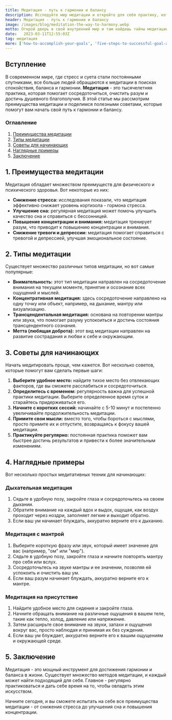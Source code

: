 ```yaml
---
title: Медитация - путь к гармонии и балансу
description: Исследуйте мир медитации и откройте для себя практику, которая поможет вам достичь гармонии и баланса. Узнайте, как медитация может улучшить ваше физическое и эмоциональное благополучие, а также научитесь контролировать свои мысли и управлять своим вниманием
header: Медитация - путь к гармонии и балансу
image: /images/blog/meditation-the-way-to-harmony.webp
motto: Открой дверь в свой внутренний мир и там найдешь тайны медитации - ключ к гармонии и балансу, который преобразит твою жизнь
date:	2023-03-11T12:55:03Z
tag: медитация
more: ['how-to-accomplish-your-goals', 'five-steps-to-successful-goal-achievement']
---
```

**Вступление**
---------

В современном мире, где стресс и суета стали постоянными спутниками, все больше людей обращаются к медитации в поисках спокойствия, баланса и гармонии. **Медитация** - это тысячелетняя практика, которая помогает сосредоточиться, очистить разум и достичь душевного благополучия. В этой статье мы рассмотрим преимущества медитации и поделимся полезными советами, которые помогут вам начать свой путь к гармонии и балансу.

### **Оглавление**

1.  [Преимущества медитации](#benefits-meditations)
2.  [Типы медитации](#meditation-types)
3.  [Советы для начинающих](#tips-for-beginners)
4.  [Наглядные примеры](#examples)
5.  [Заключение](#conclusion)

<a name="benefits-meditations"></a>
**1\. Преимущества медитации**
------------------------------

Медитация обладает множеством преимуществ для физического и психического здоровья. Вот некоторые из них:

*   **Снижение стресса:** исследования показали, что медитация эффективно снижает уровень кортизола - гормона стресса.
*   **Улучшение сна:** регулярная медитация может помочь улучшить качество сна и справиться с бессонницей.
*   **Повышение концентрации и внимания:** медитация тренирует разум, что приводит к повышению концентрации и внимания.
*   **Снижение тревоги и депрессии:** медитация помогает справиться с тревогой и депрессией, улучшая эмоциональное состояние.

<a name="meditation-types"></a>

**2\. Типы медитации**
----------------------

Существует множество различных типов медитации, но вот самые популярные:

*   **Внимательность:** этот тип медитации направлен на сосредоточение внимания на текущем моменте, принятие и осознание всех ощущений и мыслей.
*   **Концентративная медитация:** здесь сосредоточение направлено на одну точку или объект, например, на дыхание, мантру или визуализацию.
*   **Трансцендентальная медитация:** основана на повторении мантры или звука, что помогает разуму успокоиться и достичь состояния трансцендентного сознания.
*   **Метта (любящая доброта):** этот вид медитации направлен на развитие сострадания и любви к себе и окружающим.

<a name="tips-for-beginners"></a>

**3\. Советы для начинающих**
-----------------------------

Начать медитировать проще, чем кажется. Вот несколько советов, которые помогут вам сделать первые шаги:

1.  **Выберите удобное место:** найдите тихое место без отвлекающих факторов, где вы сможете расслабиться и сосредоточиться.
2.  **Определитесь с временем:** регулярность важна для успешной практики медитации. Выберите определенное время суток и старайтесь придерживаться его.
3.  **Начните с коротких сессий:** начинайте с 5-10 минут и постепенно увеличивайте продолжительность медитации.
4.  **Примите свои мысли:** вместо того, чтобы бороться с мыслями, просто примите их и отпустите, возвращаясь к фокусу вашей медитации.
5.  **Практикуйте регулярно:** постоянная практика поможет вам быстрее достичь результатов и привести к более значительным изменениям.

<a name="examples"></a>

**4\. Наглядные примеры**
-------------------------

Вот несколько простых медитативных техник для начинающих:

### **Дыхательная медитация**

1.  Сядьте в удобную позу, закройте глаза и сосредоточьтесь на своем дыхании.
2.  Обратите внимание на каждый вдох и выдох, ощущая, как воздух проходит через ноздри, заполняет легкие и выходит обратно.
3.  Если ваш ум начинает блуждать, аккуратно верните его к дыханию.

### **Медитация с мантрой**

1. Выберите короткую фразу или звук, который имеет значение для вас (например, "ом" или "мир").
2. Сядьте в удобную позу, закройте глаза и начните повторять мантру про себя или вслух. 
3. Сосредоточьтесь на звуке мантры и ее значении, позволяя ей успокоить и очистить ваш ум.
4. Если ваш разум начинает блуждать, аккуратно верните его к мантре.

### **Медитация на присутствие**

1.  Найдите удобное место для сидения и закройте глаза.
2.  Начните обращать внимание на различные ощущения в вашем теле, такие как тепло, холод, давление или напряжение.
3.  Затем расширьте свое внимание на звуки, запахи и ощущения вокруг вас, просто наблюдая и принимая их без суждения.
4.  Если ваш ум блуждает, аккуратно верните его к вашим ощущениям и окружающей среде.

<a name="conclusion"></a>

**5\. Заключение**
------------------

Медитация - это мощный инструмент для достижения гармонии и баланса в жизни. Существует множество методов медитации, и каждый может найти подходящий для себя. Главное - регулярно практиковаться и дать себе время на то, чтобы овладеть этим искусством. 

  
Начните сегодня, и вы сможете испытать на себе все преимущества медитации - от снижения стресса до улучшения сна и повышения концентрации.
